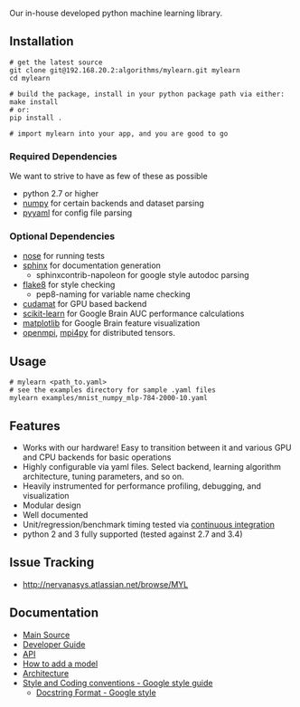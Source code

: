 Our in-house developed python machine learning library.

## Installation ##

    # get the latest source
    git clone git@192.168.20.2:algorithms/mylearn.git mylearn
    cd mylearn
    
    # build the package, install in your python package path via either:
    make install
    # or:
    pip install .
    
    # import mylearn into your app, and you are good to go


### Required Dependencies ###
We want to strive to have as few of these as possible
* python 2.7 or higher
* [numpy](http://www.numpy.org/) for certain backends and dataset parsing
* [pyyaml](http://pyyaml.org/) for config file parsing

### Optional Dependencies ###
* [nose](https://nose.readthedocs.org/en/latest/) for running tests
* [sphinx](http://sphinx-doc.org/) for documentation generation
  * sphinxcontrib-napoleon for google style autodoc parsing
* [flake8](https://flake8.readthedocs.org/) for style checking
  * pep8-naming for variable name checking
* [cudamat](https://github.com/cudamat/cudamat) for GPU based backend
* [scikit-learn](http://scikit-learn.org) for Google Brain AUC performance
  calculations
* [matplotlib](http://matplotlib.org) for Google Brain feature visualization
* [openmpi](http://www.open-mpi.org), [mpi4py](http://mpi4py.scipy.org) for
  distributed tensors.
  


## Usage ##

    # mylearn <path_to.yaml>
    # see the examples directory for sample .yaml files
    mylearn examples/mnist_numpy_mlp-784-2000-10.yaml


## Features ##
* Works with our hardware!  Easy to transition between it and various GPU and
  CPU backends for basic operations
* Highly configurable via yaml files.  Select backend, learning algorithm
  architecture, tuning parameters, and so on.
* Heavily instrumented for performance profiling, debugging, and visualization
* Modular design
* Well documented
* Unit/regression/benchmark timing tested via [continuous integration](http://192.168.20.2:82)
* python 2 and 3 fully supported (tested against 2.7 and 3.4)


## Issue Tracking ##
* http://nervanasys.atlassian.net/browse/MYL


## Documentation ##
* [Main Source](http://192.168.20.2:5700)
* [Developer Guide](http://192.168.20.2:5700/developing_mylearn.html)
* [API](http://192.168.20.2:5700)
* [How to add a model](https://sites.google.com/a/nervanasys.com/wiki/algorithms/mylearn/how-to-write-a-mylearn-model)
* [Architecture](https://sites.google.com/a/nervanasys.com/wiki/algorithms/mylearn/architecture)
* [Style and Coding conventions - Google style guide](http://google-styleguide.googlecode.com/svn/trunk/pyguide.html)
   * [Docstring Format - Google style](http://sphinx-doc.org/latest/ext/example_google.html#example-google)
